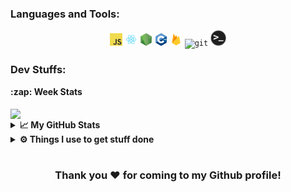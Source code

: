 <!-- ### <h1 align="center">Hi There <img src="https://raw.githubusercontent.com/ABSphreak/ABSphreak/master/gifs/Hi.gif" width="40px" />. I'm Minh Thư.</h1>
<h3 align="center">A developer from Vietnamese</h3>
<!--
<img align="right" alt="GIF" src="https://github.com/abhisheknaiidu/abhisheknaiidu/blob/master/code.gif?raw=true" width="500" height="320" />

<!--
### **Talking about Personal Stuffs:**

- 👨🏽‍💻 I’m currently working on HTML, CSS, JavaScript and React Native, etc.
- 🌱 I’m currently learning Firebase.
- 👨🏻‍💻 &nbsp; Most of my projects are available on [Github](https://github.com/DevMinhThu).
- 💬 Ask me about anything if I can help.
- 📫 How to reach me: devminhthu2023@gmail.com.
- 📝[Resume](https://drive.google.com/file/d/1mAvxdLewHEGf6csELogytDjGo6dx-bNx/view)

<hr>-->


### **Languages and Tools:**  
<div align="center">
<code><img height="20" src="https://raw.githubusercontent.com/github/explore/80688e429a7d4ef2fca1e82350fe8e3517d3494d/topics/javascript/javascript.png"></code>
<code><img height="20" src="https://raw.githubusercontent.com/github/explore/80688e429a7d4ef2fca1e82350fe8e3517d3494d/topics/react/react.png"></code>
<code><img height="20" src="https://raw.githubusercontent.com/github/explore/80688e429a7d4ef2fca1e82350fe8e3517d3494d/topics/nodejs/nodejs.png"></code>
<code><img height="20" src="https://raw.githubusercontent.com/github/explore/80688e429a7d4ef2fca1e82350fe8e3517d3494d/topics/cpp/cpp.png"></code>
<code><img height="20" src="https://raw.githubusercontent.com/github/explore/80688e429a7d4ef2fca1e82350fe8e3517d3494d/topics/firebase/firebase.png"></code>
<code><img height="25" src="https://png-assets.com/wp-content/uploads/fancy-git-logo-png-and-filegit-icon-svg-wikimedia-commons.png" alt="git"></code>
<code><img height="25" src="https://raw.githubusercontent.com/github/explore/80688e429a7d4ef2fca1e82350fe8e3517d3494d/topics/terminal/terminal.png" alt="terminal"></code>
</div>

### Dev Stuffs:

<!-- Week Stats -->
<summary><b>:zap: Week Stats</b></summary><br>
<img align="center" height="180em" src="https://github-readme-stats.vercel.app/api/wakatime?username=DevMinhThu&&text_color=dadada&bg_color=151515&hide_border=true" />

<details>
<summary><b>📈 My GitHub Stats</b></summary>

<img height="180em" src="https://github-readme-stats.vercel.app/api?username=DevMinhThu&show_icons=true&title_color=5094f0&icon_color=e1c443&text_color=dadada&bg_color=151515&hide_border=true" />
<img height="180em" src="https://github-readme-stats.vercel.app/api/top-langs/?username=DevMinhThu&langs_count=8&layout=compact&bg_color=151515&text_color=ffffff"/>
</details>

<!-- Things I use to get stuff done -->
<details>	
  <br />
  <summary><b>⚙️ Things I use to get stuff done</b></summary>
  	<ul>
  	    <li><b>OS:</b> Windows 10 Version 20H2</li>
	      <li><b>Laptop: </b> AcerSwift SF315-52 (i5-8250U)</li>
  	    <li><b>Browser: </b> Microsoft Edge and Google Chrome</li>
	      <li><b>Code Editor:</b> VSCode - The best editor out there</li>
	      <li><b>To Stay Updated:</b> Medium and Twitter</li>
	      <br />
	</ul>	
</details>

#

<div align="center">

### Thank you ❤️ for coming to my Github profile!

</div>
